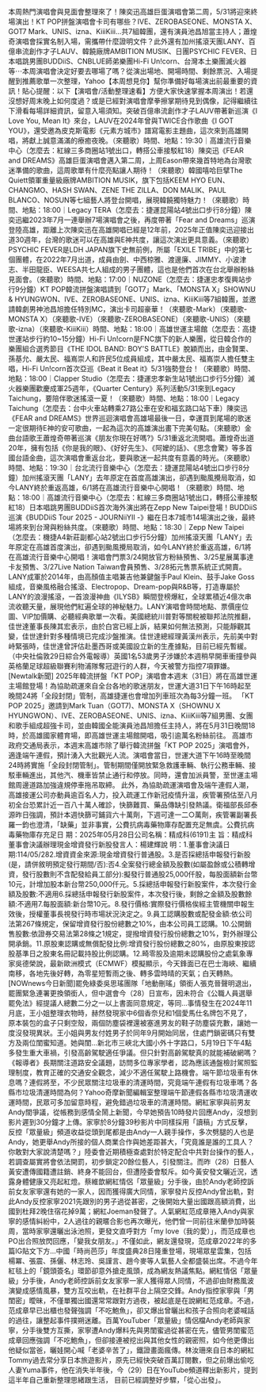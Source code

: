 本周熱門演唱會與見面會整理來了！陳奕迅高雄巨蛋演唱會第二周，5/31將迎來終場演出！KT POP拼盤演唱會卡司有哪些？IVE、ZEROBASEONE、MONSTA X、GOT7 Mark、UNIS、izna、KiiiKiii…共7組韓團，還有演員池昌旭當主持人；蕭煌奇演唱會採實名制入場，需攜帶什麼證明文件？此外還有加州搖滾天團LANY、百億串流創作才子LAUV、韓饒廠牌AMBITION MUSIK、日團PSYCHIC FEVER、日本唱跳男團BUDDiiS、CNBLUE師弟樂團Hi-Fi Un!corn、台灣本土樂團滅火器等⋯本周演唱會決定好要去哪場了嗎？從演出場地、開場時間、剩餘票況、入場提醒到推薦歌單一次整理，Yahoo【本周想見你】幫你準備好每場演出前最重要的資訊！貼心提醒：以下【演唱會/活動整理速看】方便大家快速掌握本周演出！若還沒想好周末晚上如何度過？或是已經對演唱會摩拳擦掌期待見到偶像，記得繼續往下滑看每場詳細資訊，留意入場須知。突破百億串流創作才子LAUV帶著新巡演《I Love You, Mean It》來台，LAUV在2024年曾與TWICE合作歌曲《I GOT YOU》，還受邀為皮克斯電影《元素方城市》譜寫電影主題曲，這次來到高雄開唱，將獻上誠意滿滿的療癒夜晚。（來聽歌）時間、地點：19:30｜高雄流行音樂中心（怎麼去：紅線三多商圈站1號出口，轉搭公車接駁紅18）陳奕迅《FEAR and DREAMS》高雄巨蛋演唱會邁入第二周，上周Eason帶來幾首特地為台灣歌迷準備的歌曲，這周歌單有什麼亮點讓人期待！（來聽歌）韓國嘻哈巨擘The Quiett領軍重量級廠牌AMBITION MUSIK，旗下包括KEEM HYO EUN、CHANGMO、HASH SWAN、ZENE THE ZILLA、DON MALIK、PAUL BLANCO、NOSUN等七組藝人將登台開唱，展現韓饒獨特魅力！（來聽歌）時間、地點：18:00｜Legacy TERA（怎麼去：捷運昆陽站4號出口步行8分鐘）陳奕迅繼2023年7月一連舉辦7場演唱會之後，再度帶著「Fear and Dreams」巡演登陸高雄，距離上次陳奕迅在高雄開唱已經是12年前，2025年正值陳奕迅迎接出道30週年，台灣的歌迷可以在高雄與E神共度，讓這次演出更具意義。（來聽歌）PSYCHIC FEVER是LDH JAPAN旗下史無前例，所屬「EXILE TRIBE」中的第七個團體，在2022年7月出道，成員由劍、中西椋雅、渡邊廉、JIMMY、小波津志、半田龍臣、WEESA共七人組成的男子團體，這也是他們首次在台北舉辦粉絲見面會。（來聽歌）時間、地點：17:00｜NUZONE（怎麼去：捷運忠孝復興站步行9分鐘）KT POP韓流拼盤演唱請到「GOT7」Mark、「MONSTA X」SHOWNU & HYUNGWON、IVE、ZEROBASEONE、UNIS、izna、KiiiKiii等7組韓團，並邀請韓劇男神池昌旭擔任特別MC，演出卡司超豪華！（來聽歌-Mark）（來聽歌-MONSTA X）（來聽歌-IVE）（來聽歌-ZEROBASEONE）（來聽歌-UNIS）（來聽歌-izna）（來聽歌-KiiiKiii）時間、地點：18:00｜高雄世運主場館（怎麼去：高捷世運站步行約10~15分鐘）Hi-Fi Un!corn是FNC旗下的新人樂團，從日韓合作的樂團組合選秀節目《THE IDOL BAND: BOY'S BATTLE》脫穎而出，由金賢栗、孫基允、嚴太民、福嶌崇人和許民5位成員組成，其中嚴太民、福嶌崇人擔任雙主唱，Hi-Fi Un!corn首次亞巡《Beat it Beat it》5/31強勢登台！（來聽歌）時間、地點：18:00｜Clapper Studio（怎麼去：捷運忠孝新生站1號出口步行5分鐘）滅火器樂團歡慶成軍25週年，《Quarter Century》系列活動5/31來到Legacy Taichung，要陪伴歌迷搖滾一夏！（來聽歌）時間、地點：18:00｜Legacy Taichung（怎麼去：台中火車站轉乘27路公車在安和福玄路口站下車）陳奕迅《FEAR and DREAMS》世界巡迴演唱會高雄場最後一日，幸運買到尾場的歌迷一定很期待E神的安可歌曲，一起為這次的高雄演出畫下完美句點。（來聽歌）金曲台語歌王蕭煌奇帶著巡演《朋友你現在好嗎?》5/31重返北流開唱。蕭煌奇出道20年，擁有包括《你是我的眼》、《好好先生》、《阿嬤的話》、《思念會驚》等多首國台語金曲，這次演唱會重返台北，要與歌迷一起共度有意義的時光。（來聽歌）時間、地點：19:30｜台北流行音樂中心（怎麼去：捷運昆陽站4號出口步行8分鐘）加州搖滾天團「LANY」去年原定在首度高雄演出，卻遇到颱風攪局取消，如今LANY終於重返高雄，6/1將在高雄流行音樂中心開唱！（來聽歌）時間、地點：18:00｜高雄流行音樂中心（怎麼去：紅線三多商圈站1號出口，轉搭公車接駁紅18）日本唱跳男團BUDDiiS首次海外演出將在Zepp New Taipei登場！BUDDiiS巡演《BUDDiiS Tour 2025 - JOURNiiYⅡ -》繼在日本7城市14場演出之後，最終場將來到台灣與粉絲共度。（來聽歌）時間、地點：18:30｜Zepp New Taipei（怎麼去：機捷A4新莊副都心站2號出口步行5分鐘）加州搖滾天團「LANY」去年原定在高雄首度演出，卻遇到颱風攪局取消，如今LANY終於重返高雄，6/1將在高雄流行音樂中心開唱！演唱會門票3/24開放官方粉絲預售、3/25星展萬事達卡友預售、3/27Live Nation Taiwan會員預售、3/28拓元售票系統正式開賣。LANY成軍於2014年，由高顏值主唱兼吉他兼鍵盤手Paul Klein、鼓手Jake Goss組成，音樂風格融合搖滾、Electropop、Dream-pop與R&B等，打造專屬於LANY的浪漫搖滾，一首浪漫神曲《ILYSB》瞬間登榜爆紅，全球累積近4億次串流收聽天量，展現他們紅遍全球的神秘魅力。LANY演唱會時間地點、票價座位圖、VIP加價購、必聽經典歌單一次看。美國總統川普對等關稅被聯邦法院推翻，佳世達董事長陳其宏表示，由於白宮已經上訴，結果如何無法預測，只能靜觀其變，佳世達針對多種情境已完成沙盤推演。佳世達總經理黃漢州表示，先前美中對峙緊張時，佳世達曾評估赴墨西哥或美國設立新的生產據點，目前已經先暫緩。（中央社倫敦29日綜合外電報導）英國1名53歲男子涉嫌於本週稍早開車衝撞參與英格蘭足球超級聯賽利物浦隊奪冠遊行的人群，今天被警方指控7項罪嫌。[Newtalk新聞] 2025年韓流拼盤「KT POP」演唱會本週末（31日）將在高雄世運主場館登場！為協助疏運來自全台各地的歌迷朋友，世運大道31日下午16時起至晚間24將「全段封閉」管制，高雄捷運也會增加列車班次為每3分鐘一班。 「KT POP 2025」邀請到Mark Tuan（GOT7)、MONSTA X（SHOWNU X HYUNGWON）、IVE、ZEROBASEONE、UNIS、izna、KiiiKiii等7組男團、女團和歌手組成超強卡司，並由韓國全能演員池昌旭擔任主持人，將在5月31日晚間18時，於高雄國家體育場，即高雄世運主場館開唱，吸引逾萬名粉絲前往。 高雄市政府交通局表示，本週末高雄市除了舉行韓流拼盤「KT POP 2025」演唱會外，適逢端午連假，預計湧入大批觀光人流。演唱會當日，世運大道下午16時至晚間24時將實施「全段封閉管制」。管制期間僅開放緊急救護車輛、執行公務車輛、接駁車輛進出，其他汽、機車皆禁止通行和停放。同時，還會加派員警，至世運主場館周邊道路加強違規停車拖吊取締。 此外，為協助疏運演唱會及端午連假人潮，高雄接運公司亦動員逾百名人力，投入疏運工作新冠疫情升溫，疾管署預估至八月初全台恐累計近一百八十萬人確診，快篩難買、藥品傳缺引發熱議。衛福部長邱泰源昨日強調，預計本週快篩可鋪貨六十萬劑，下週可達一二○萬劑，疾管署副署長羅一鈞也澄清，「缺藥」並非事實，公費抗病毒藥物庫存配置充足無虞。公費抗病毒藥物庫存充足日 期：2025年05月28日公司名稱：精成科(6191)主 旨：精成科董事會決議辦理現金增資發行新股發言人：楊建輝說 明：1.董事會決議日期:114/05/282.增資資金來源:現金增資發行普通股。3.是否採總括申報發行新股(是，請併敘明預定發行期間/否):否4.全案發行總金額及股數(如屬盈餘或公積轉增資，發行股數則不含配發給員工部分):擬發行普通股25,000仟股，每股面額新台幣10元，計增加股本新台幣250,000仟元。5.採總括申報發行新股案件，本次發行金額及股數:不適用6.採總括申報發行新股案件，本次發行後，剩餘之金額及股數餘額:不適用7.每股面額:新台幣10元。8.發行價格:實際發行價格俟經主管機關申報生效後，授權董事長視發行時市場狀況決定之。9.員工認購股數或配發金額:依公司法第267條規定，保留增資發行股份總數之10%，由本公司員工認購。10.公開銷售股數:依證券交易法第28條之1規定，提撥增資發行股份總數之10%，對外辦理公開承銷。11.原股東認購或無償配發比例:增資發行股份總數之80%，由原股東按認股基準日之股東名冊記載持股比例認購。12.畸零股及逾期未認購股份之處氣象專家吳德榮說，最新歐洲模式（ECMWF）模擬顯示，今天鋒面已在巴士海峽、繼續南移，各地先後好轉，為零星短暫雨之後、轉多雲時晴的天氣；白天轉熱。[NOWnews今日新聞]罷免綠委吳思瑤團隊「地動刪瑤」領銜人張克晉聲明退出，罷團緊急連署更換領銜人，但中選會今（28）日宣布，因未符合《公職人員選舉罷免法》經提議人總數二分之一以上書面同意規定，等同...事情發生在2024年11月底，王小姐整理衣物時，赫然發現家中6個香奈兒和1個愛馬仕名牌包不見了，原本裝包的盒子只剩空殼，兩個防塵袋裡還被塞進男友的鞋子防塵袋充數，讓她一度沒發現異狀。王小姐與男友付姓男子於同年9月開始同居，住處門鎖密碼只有雙方及兩位閨蜜知道。她與閨...新北市三峽北大國小外十字路口，5月19日下午4點多發生重大車禍，引發高齡駕駛適任爭議。但只針對高齡駕駛真的就能補破網嗎？《報導者》長期關注道路安全議題，訪問多位專家學者，認為應該通盤檢討駕照監理制度，教育正確的交通安全觀念，減少不適任駕駛上路機會。端午節垃圾車有休息嗎？連假將至，不少民眾關注垃圾車的清運時間，究竟端午連假有垃圾車嗎？各縣市垃圾清運時間為何？Yahoo奇摩新聞編輯室整理端午節連假各縣市垃圾清運收運時間，民眾可多加留意時程，避免錯過垃圾車的清運時間。網紅家寧與前男友Andy間爭議，從帳務到感情全鬧上新聞，今早她預告10時發片回應Andy，沒想到影片遲到30分鐘才上傳。家寧於8分鐘39秒影片中同樣採用「讀稿」方式反擊，反控「眾量級」頻道收益從頭到尾都是由Andy一人親手操作，多次劈腿的人也是Andy，她更舉Andy所接的個人商業合作與她差距甚大，「究竟誰是誰的工具人？你敢對大家說清楚嗎？」陸委會近期積極查處對於特定配合中共對台操作的藝人，若調查屬實將會依法開罰，初步鎖定20餘位藝人，引發關注。而昨（28）日藝人黃安遭傳國籍遭註銷、終身不能回台，但遭陸委會駁斥。如今黃安發文曬近況，透露身體健康又亮起紅燈。蔡維歆網紅情侶「眾量級」分手後，由於Andy老師控訴前女友家寧還有她的一家人，因而獲得廣大同情，家寧發片反控Andy曾出軌，對此Andy反控家寧2021先跟別的男子過從甚密，之後開始大量出國跟高額消費，出國到杜拜2晚住宿花掉9萬；網紅Joeman發聲了。人氣網紅范成章捲入Andy與家寧的感情糾紛中，2人過往的親暱合影也再次曝光，他們曾一同前往米蘭參加時裝周，當時家寧還曬出泳池照，更發文直呼對方「my love（我的愛）」，而范成章也PO出合照放閃回應，「變我女朋友。」不僅如此，網友還發現，范成章2022年的多篇IG貼文下方...中國「時尚芭莎」年度盛典28日隆重登場，現場眾星雲集，包括楊冪、張震、孫儷、林志玲、吳謹言、趙今麥等人氣藝人全都盛裝出席。不過今年紅毯上的「鏡頭簽名」環節卻意外搶走風頭，成為網友熱議焦點。網紅情侶「眾量級」分手後，Andy老師控訴前女友家寧一家人獲得眾人同情，不過卻由財務風波演變成感情風暴，雙方互咬出軌，在社群平台上隔空交鋒。Andy指控家寧與「男閨密」曖昧，不僅單獨出國還常常跟對方過夜，被起底是在說網紅范成章。不過，范成章早已出櫃也發聲強調「不吃鮑魚」，卻又爆出曾曬出和孩子合照向老婆喊話的過往，讓整起事件撲朔迷離。百萬YouTuber「眾量級」情侶檔Andy老師與家寧，分手後雙方互撕，家寧遭Andy爆料先與男閨蜜過從甚密在先，儘管男閨蜜范成章回應強調「不吃鮑魚」，但卻接連被挖出與其他女性的親密照，如今他更傳出他疑似當爸，曬娃開心喊「老婆辛苦了」，鐵證畫面瘋傳。林汝珊來自日本的網紅Tommy過去常分享日本旅遊影片，原先已經快突破百萬訂閱數，但之前爆出偷吃人妻Yuma事件，他在消失半年後，今（29）日在YouTube頻道釋出新影片，提到這半年自己重新整理思緒跟生活， 目前已經調整好步驟，「從心出發」。